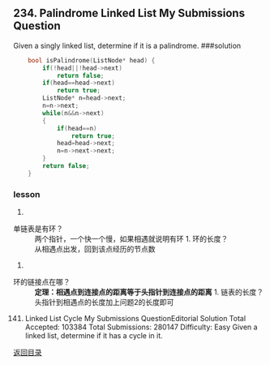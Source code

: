 ## 234. Palindrome Linked List My Submissions Question

Given a singly linked list, determine if it is a palindrome.
###solution
```C++
    bool isPalindrome(ListNode* head) {
        if(!head||!head->next)
            return false;
        if(head==head->next)
            return true;
        ListNode* n=head->next;
        n=n->next;
        while(n&&n->next)
        {
            if(head==n)
                return true;
            head=head->next;
            n=n->next->next;
        }
        return false;
    }
```
### lesson
1. 
单链表是有环？<br>
　　　两个指针，一个快一个慢，如果相遇就说明有环
1. 
环的长度？<br>
　　　从相遇点出发，回到该点经历的节点数

1. 
环的链接点在哪？<br>
　　　**定理：相遇点到连接点的距离等于头指针到连接点的距离**
1. 
链表的长度？<br>
　　　头指针到相遇点的长度加上问题2的长度即可

141. Linked List Cycle   My Submissions QuestionEditorial Solution
Total Accepted: 103384 Total Submissions: 280147 Difficulty: Easy
Given a linked list, determine if it has a cycle in it.


[返回目录](README.md)